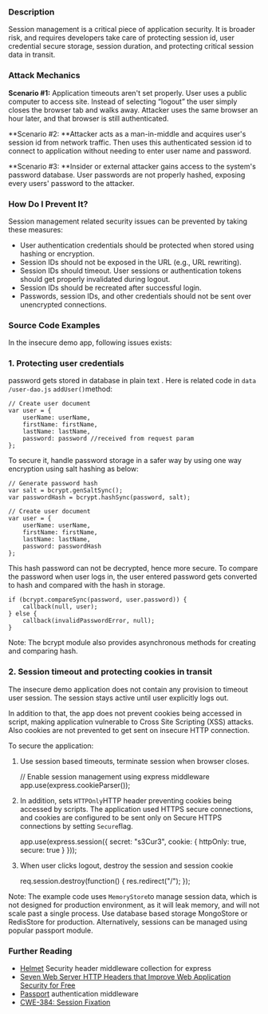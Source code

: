 ### Description

Session management is a critical piece of application security. It is broader
risk, and requires developers take care of protecting session id, user
credential secure storage, session duration, and protecting critical session
data in transit.

### Attack Mechanics

**Scenario #1:** Application timeouts aren't set properly. User uses a public computer to access site. Instead of selecting “logout” the user simply closes the browser tab and walks away. Attacker uses the same browser an hour later, and that browser is still authenticated.

**Scenario #2: **Attacker acts as a man-in-middle and acquires user's session id from network traffic. Then uses this authenticated session id to connect to application without needing to enter user name and password.

**Scenario #3: **Insider or external attacker gains access to the system's password database. User passwords are not properly hashed, exposing every users' password to the attacker.

### How Do I Prevent It?

Session management related security issues can be prevented by taking these
measures:

  * User authentication credentials should be protected when stored using hashing or encryption.
  * Session IDs should not be exposed in the URL (e.g., URL rewriting).
  * Session IDs should timeout. User sessions or authentication tokens should get properly invalidated during logout.
  * Session IDs should be recreated after successful login.
  * Passwords, session IDs, and other credentials should not be sent over unencrypted connections.

### Source Code Examples

In the insecure demo app, following issues exists:

### 1. Protecting user credentials

password gets stored in database in plain text . Here is related code in `data
/user-dao.js` `addUser()`method:

    
    
    // Create user document
    var user = {
        userName: userName,
        firstName: firstName,
        lastName: lastName,
        password: password //received from request param
    };
                            

To secure it, handle password storage in a safer way by using one way
encryption using salt hashing as below:

    
    
    // Generate password hash
    var salt = bcrypt.genSaltSync();
    var passwordHash = bcrypt.hashSync(password, salt);
    
    // Create user document
    var user = {
        userName: userName,
        firstName: firstName,
        lastName: lastName,
        password: passwordHash
    };
                            

This hash password can not be decrypted, hence more secure. To compare the
password when user logs in, the user entered password gets converted to hash
and compared with the hash in storage.

    
    
    if (bcrypt.compareSync(password, user.password)) {
        callback(null, user);
    } else {
        callback(invalidPasswordError, null);
    }
                            

Note: The bcrypt module also provides asynchronous methods for creating and
comparing hash.

  

### 2. Session timeout and protecting cookies in transit

The insecure demo application does not contain any provision to timeout user
session. The session stays active until user explicitly logs out.

In addition to that, the app does not prevent cookies being accessed in
script, making application vulnerable to Cross Site Scripting (XSS) attacks.
Also cookies are not prevented to get sent on insecure HTTP connection.

To secure the application:

1. Use session based timeouts, terminate session when browser closes.

    
    
    // Enable session management using express middleware
    app.use(express.cookieParser());
     

2. In addition, sets `HTTPOnly`HTTP header preventing cookies being accessed
by scripts. The application used HTTPS secure connections, and cookies are
configured to be sent only on Secure HTTPS connections by setting
`Secure`flag.

    
    
    app.use(express.session({
        secret: "s3Cur3",
        cookie: {
            httpOnly: true,
            secure: true
        }
    }));
                            

3. When user clicks logout, destroy the session and session cookie

    
    
    req.session.destroy(function() {
        res.redirect("/");
    });
                            

Note: The example code uses `MemoryStore`to manage session data, which is not
designed for production environment, as it will leak memory, and will not
scale past a single process. Use database based storage MongoStore or
RedisStore for production. Alternatively, sessions can be managed using
popular passport module.

### Further Reading

  * [Helmet](https://npmjs.org/package/helmet) Security header middleware collection for express
  * [Seven Web Server HTTP Headers that Improve Web Application Security for Free](http://recxltd.blogspot.sg/2012/03/seven-web-server-http-headers-that.html)
  * [Passport](http://passportjs.org/guide/authenticate/) authentication middleware
  * [CWE-384: Session Fixation](http://en.wikipedia.org/wiki/Session_fixation)

